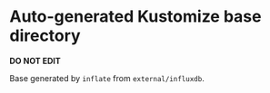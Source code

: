 # Auto-generated Kustomize base directory
**DO NOT EDIT**

Base generated by `inflate` from `external/influxdb`.
